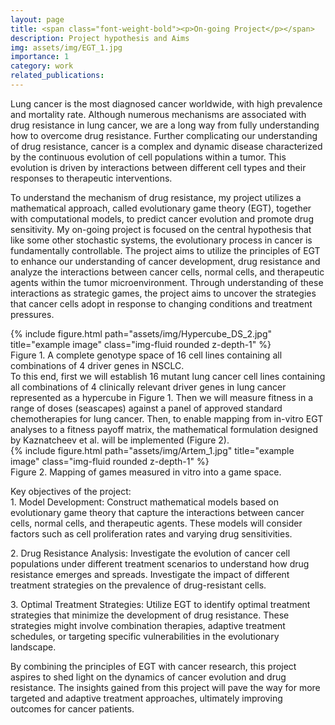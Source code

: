 ```yaml
---
layout: page
title: <span class="font-weight-bold"><p>On-going Project</p></span>
description: Project hypothesis and Aims
img: assets/img/EGT_1.jpg
importance: 1
category: work
related_publications: 
---
```


Lung cancer is the most diagnosed cancer worldwide, with high prevalence and mortality rate.  Although numerous mechanisms are associated with drug resistance in lung cancer, we are a long way from fully understanding how to overcome drug resistance. Further complicating our understanding of drug resistance, cancer is a complex and dynamic disease characterized by the continuous evolution of cell populations within a tumor. This evolution is driven by interactions between different cell types and their responses to therapeutic interventions. 

To understand the mechanism of drug resistance, my project utilizes a mathematical approach, called evolutionary game theory (EGT), together with computational models, to predict cancer evolution and promote drug sensitivity. My on-going project is focused on the central hypothesis that like some other stochastic systems, the evolutionary process in cancer is fundamentally controllable. The project aims to utilize the principles of EGT to enhance our understanding of cancer development, drug resistance and analyze the interactions between cancer cells, normal cells, and therapeutic agents within the tumor microenvironment. Through understanding of these interactions as strategic games, the project aims to uncover the strategies that cancer cells adopt in response to changing conditions and treatment pressures.
<div class="row justify-content-sm-center">
    <div class="row">
        <div class="col-sm-8 mt-3 mt-md-0">
        {% include figure.html path="assets/img/Hypercube_DS_2.jpg" title="example image" class="img-fluid rounded z-depth-1" %}
        </div>
    </div>
</div>
<div class="caption">
   <span class="font-weight-bold">Figure 1. A complete genotype space of 16 cell lines containing all combinations of 4 driver genes in NSCLC.</span>
</div>
To this end, first we will establish 16 mutant lung cancer cell lines containing all combinations of 4 clinically relevant driver genes in lung cancer represented as a hypercube in <span class="font-weight-bold">Figure 1</span>. Then we will measure fitness in a range of doses (seascapes) against a panel of approved standard chemotherapies for lung cancer. Then, to enable mapping from in-vitro EGT analyses to a fitness payoff matrix, the mathematical formulation designed by Kaznatcheev et al. will be implemented <span class="font-weight-bold">(Figure 2)</span>.
<div class="row">
    <div class="col-sm mt-3 mt-md-0">
        {% include figure.html path="assets/img/Artem_1.jpg" title="example image" class="img-fluid rounded z-depth-1" %}
    </div>
</div>
<div class="caption">
    <span class="font-weight-bold">Figure 2. Mapping of games measured in vitro into a game space.</span>
</div>

<span class="font-weight-bold">Key objectives of the project:</span><br>
<span class="font-weight-bold">1.	Model Development:</span> Construct mathematical models based on evolutionary game theory that capture the interactions between cancer cells, normal cells, and therapeutic agents. These models will consider factors such as cell proliferation rates and varying drug sensitivities.

<span class="font-weight-bold">2.	Drug Resistance Analysis:</span> Investigate the evolution of cancer cell populations under different treatment scenarios to understand how drug resistance emerges and spreads. Investigate the impact of different treatment strategies on the prevalence of drug-resistant cells.

<span class="font-weight-bold">3.	Optimal Treatment Strategies:</span> Utilize EGT to identify optimal treatment strategies that minimize the development of drug resistance. These strategies might involve combination therapies, adaptive treatment schedules, or targeting specific vulnerabilities in the evolutionary landscape.

By combining the principles of EGT with cancer research, this project aspires to shed light on the dynamics of cancer evolution and drug resistance. <span class="font-weight-bold">The insights gained from this project will pave the way for more targeted and adaptive treatment approaches, ultimately improving outcomes for cancer patients.</span>
